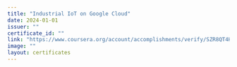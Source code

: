 ```yaml
---
title: "Industrial IoT on Google Cloud"
date: 2024-01-01
issuer: ""
certificate_id: ""
link: "https://www.coursera.org/account/accomplishments/verify/SZR8QT4H44N5?utm_source=link&utm_medium=certificate&utm_content=cert_image&utm_campaign=sharing_cta&utm_product=course"
image: ""
layout: certificates
---
```

